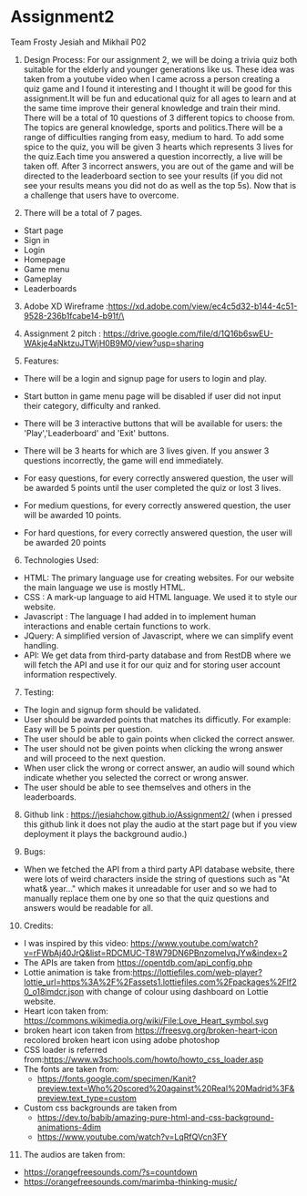 # Assignment2

Team Frosty
Jesiah and Mikhail P02
<br>

1. Design Process:
   For our assignment 2, we will be doing a trivia quiz both suitable for the elderly and younger generations like us. These idea was taken from a youtube video when I came across a person creating a quiz game and I found it interesting and I thought it will be good for this assignment.It will be fun and educational quiz for all ages to learn and at the same time improve their general knowledge and train their mind. There will be a total of 10 questions of 3 different topics to choose from.
   The topics are general knowledge, sports and politics.There will be a range of difficulties ranging from easy, medium to hard.
   To add some spice to the quiz, you will be given 3 hearts which represents 3 lives for the quiz.Each time you answered a question incorrectly, a live will be taken off. After 3 incorrect answers, you are out of the game and will be directed to the leaderboard section to see your results (if you did not see your results means you did not do as well as the top 5s). Now that is a challenge that users have to overcome.

2. There will be a total of 7 pages.

- Start page
- Sign in
- Login
- Homepage
- Game menu
- Gameplay
- Leaderboards

3. Adobe XD Wireframe :https://xd.adobe.com/view/ec4c5d32-b144-4c51-9528-236b1fcabe14-b91f/\

4. Assignment 2 pitch : https://drive.google.com/file/d/1Q16b6swEU-WAkje4aNktzuJTWjH0B9M0/view?usp=sharing

5. Features:

- There will be a login and signup page for users to login and play.

- Start button in game menu page will be disabled if user did not input their category, difficulty and ranked.

- There will be 3 interactive buttons that will be available for users: the 'Play','Leaderboard' and 'Exit' buttons.

- There will be 3 hearts for which are 3 lives given. If you answer 3 questions incorrectly, the game will end immediately.

- For easy questions, for every correctly answered question, the user will be awarded 5 points until the user completed the quiz or lost 3 lives.

- For medium questions, for every correctly answered question, the user will be awarded 10 points.

- For hard questions, for every correctly answered question, the user will be awarded 20 points

6. Technologies Used:

- HTML: The primary language use for creating websites. For our website the main language we use is mostly HTML.
- CSS : A mark-up language to aid HTML language. We used it to style our website.
- Javascript : The language I had added in to implement human interactions and enable certain functions to work.
- JQuery: A simplified version of Javascript, where we can simplify event handling.
- API: We get data from third-party database and from RestDB where we will fetch the API and use it for our quiz and for storing user account information respectively.

7. Testing:

- The login and signup form should be validated.
- User should be awarded points that matches its difficutly. For example: Easy will be 5 points per question.
- The user should be able to gain points when clicked the correct answer.
- The user should not be given points when clicking the wrong answer and will proceed to the next question.
- When user click the wrong or correct answer, an audio will sound which indicate whether you selected the correct or wrong answer.
- The user should be able to see themselves and others in the leaderboards.

8. Github link : https://jesiahchow.github.io/Assignment2/ (when i pressed this github link it does not play the audio at the start page but if you view deployment it plays the background audio.)

9. Bugs:

- When we fetched the API from a third party API database website, there were lots of weird characters inside the string
  of questions such as "At what& year..." which makes it unreadable for user and so we had to manually replace them one by one so that the quiz questions and answers would be readable for all.

10. Credits:

- I was inspired by this video: https://www.youtube.com/watch?v=rFWbAj40JrQ&list=RDCMUC-T8W79DN6PBnzomelvqJYw&index=2
- The APIs are taken from https://opentdb.com/api_config.php
- Lottie animation is take from:https://lottiefiles.com/web-player?lottie_url=https%3A%2F%2Fassets1.lottiefiles.com%2Fpackages%2Flf20_o18imdcr.json with change of colour using dashboard on Lottie website.
- Heart icon taken from: https://commons.wikimedia.org/wiki/File:Love_Heart_symbol.svg
- broken heart icon taken from https://freesvg.org/broken-heart-icon
  recolored broken heart icon using adobe photoshop
- CSS loader is referred from:https://www.w3schools.com/howto/howto_css_loader.asp
- The fonts are taken from:
  - https://fonts.google.com/specimen/Kanit?preview.text=Who%20scored%20against%20Real%20Madrid%3F&preview.text_type=custom
- Custom css backgrounds are taken from
  - https://dev.to/babib/amazing-pure-html-and-css-background-animations-4dim
  - https://www.youtube.com/watch?v=LqRfQVcn3FY

11. The audios are taken from:

- https://orangefreesounds.com/?s=countdown
- https://orangefreesounds.com/marimba-thinking-music/
